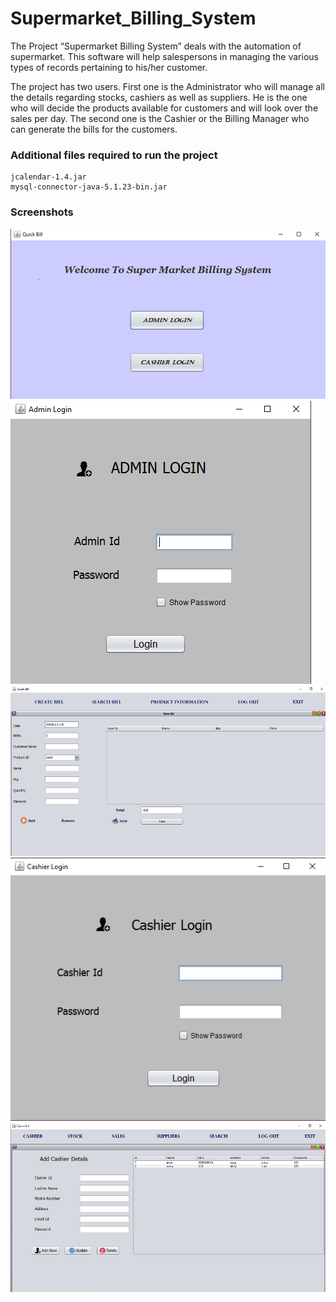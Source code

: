 # Supermarket_Billing_System

The Project “Supermarket Billing System” deals with the automation of supermarket. This software will help salespersons in managing the various types of records pertaining to his/her customer.

The project has two users. First one is the Administrator who will manage all the details regarding stocks, cashiers as well as suppliers. He is the one who will decide the products available for customers and will look over the sales per day. The second one is the Cashier or the Billing Manager who can generate the bills for the customers.

### Additional files required to run the project

```
jcalendar-1.4.jar
mysql-connector-java-5.1.23-bin.jar
```

### Screenshots

![Home_Screen](Home_Screen.png)
![Admin_Login](Admin_Login.png)
![Create_Bill](Create_Bill.png)
![Cashier_Login](Cashier_Login.png)
![Add_Cashier](Add_Cashier.png)
